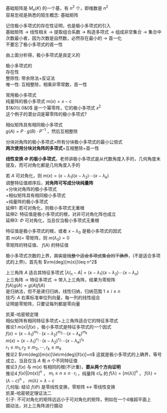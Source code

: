 基础矩阵是 $M_n(K)$ 的一个基，有 $n^2$ 个，即维数是 $n^2$   
容易忽视是熟悉的陌生概念: 基础矩阵  
  
记住极小多项式的存在性证明，也是极小多项式的引入  
基础矩阵 $\to$ 线性相关 $\to$ 提取组合系数 $\to$ 构造多项式 $\to$ 组成非空集合 $\to$ 集合中次数最小者，因为次数是自然数，必然存在最小的 $\to$ 首一化  
不要忘了极小多项式的首一性  
  
由上面分析得，极小多项式是良定义的  
  
极小多项式的  
存在性  
整除性: 带余除法+反证法  
唯一性: 互相整除，相乘非零常数，首一性  
  
常用极小多项式  
纯量阵的极小多项式 $m(x)=x-c$   
 $1&0\\\ 0&0$ 是一个幂零阵，它的极小多项式 $x^2$   
这个例子的潜台词是幂零阵的极小多项式?  
  
相似矩阵具有相同极小多项式  
 $g(A)=P\cdot g(B)\cdot P^{-1}$ ，然后互相整除  
  
分块对角阵的极小多项式=所有分块极小多项式的最小公倍式  
**两次使用分块对角阵的多项式**+互相整除+首一性  
  
**线性变换 $\Phi$ 的极小多项式**，老师讲极小多项式是从代数角度入手的，几何角度未提及，而可对角化都是几何角度入手的  
  
若 $A$ 可对角化，则 $m(x)=(x-\lambda_1)(x-\lambda_2)\cdots(x-\lambda_k)$   
调整特征值顺序后，**对角阵可写成分块纯量阵**  
+分块对角阵的极小多项式  
+相似矩阵具有相同极小多项式  
+纯量阵的极小多项式  
延伸1: 若可对角化，则极小多项式无重根  
延伸2: 特征值是极小多项式的根，对非可对角化阵也成立  
延伸3:  $\Phi$ 可对角化，当且仅当极小多项式无重根  
  
特征值是极小多项式的根，或者 $x-\lambda_0$ 是极小多项式的因式  
若 $m(A)=$ 零矩阵，则 $m(\lambda_0)=0$   
零矩阵的特征值、 $f(A)$ 的特征值  
  
极小多项式次数的上界，~~其实是找整个适合多项式集合的下确界~~，(不是适合多项式的上界)，首先有 $\rm{deg}[m(x)]\leq n^2$   
  
上三角阵 $A$ 适合其特征多项式 $|\lambda I_n-A|=(x-\lambda_1)(x-\lambda_2)\cdots(x-\lambda_n)$   
上三角阵 $\to$ 特征多项式 $\to$ 带入上三角阵，结果为零矩阵  
 $f(A)g(A)=g(A)f(A)$   
是归纳法，但不是递归归纳，线性归纳，归纳范围 $1\le i\le n$   
技巧:  $A$ 右乘标准单位列向量，每一列的线性组合  
证明是零矩阵，只要证每列都是零向量  
  
凯莱-哈密顿定理  
相似矩阵有相同特征多项式+上三角阵适合它的特征多项式  
推论1  $m(x)|f(x)$ ，极小多项式是特征多项式的一个因式  
 $f(x)=(x-\lambda_1)^{m_1}\cdot(x-\lambda_2)^{m_2}\cdots(x-\lambda_k)^{m_k}$   
 $m(x)=(x-\lambda_1)^{r_1}\cdot(x-\lambda_2)^{r_2}\cdots(x-\lambda_k)^{r_k}$   
 $r_1\le m_1,r_2\le m_2,\cdots,r_k\le m_k$   
推论2  $\rm{deg}[m(x)]\le\rm{deg}[f(x)]=n$ 这就是极小多项式的上确界，等号成立，当且仅当 $A$ 有 $n$ 个不同特征值  
推论3  $f(x)$ 与 $m(x)$ 有相同的根(不计重)，**要从两个方向证明**  
推论4  $f(x)|[m(x)]^n$ ， $m_i\le n\le n\cdot r_i$ ，纯量阵 $cI_n$ 的 $f(\lambda)=[m(\lambda)]^n$ ， $f(\lambda)=(\lambda-c)^n$ ， $m(\lambda)=\lambda-c$   
几何版: 结论 $f(\Phi)$ 是零线性变换，零矩阵 $\leftrightarrow$ 零线性变换  
凯莱-哈密顿定理证法二  
引子: 不可对角化的矩阵远远小于可对角化的矩阵，例如在一个4维超平面上  
摄动法，对上三角阵进行摄动  
